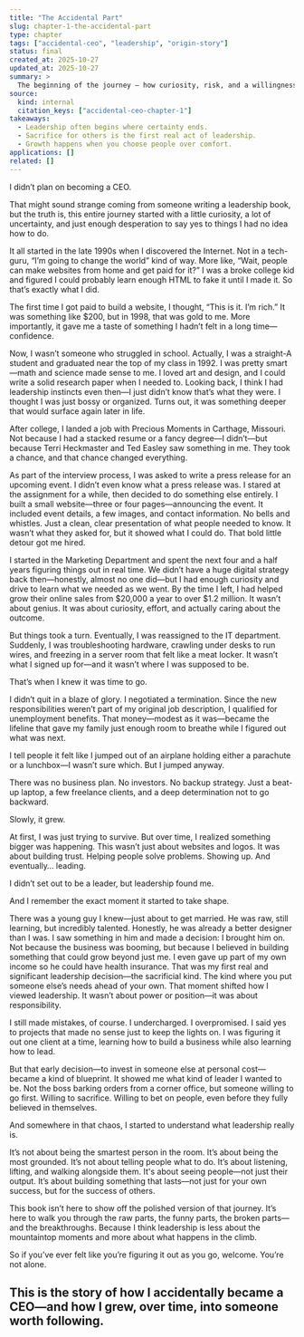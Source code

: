 ```yaml
---
title: "The Accidental Part"
slug: chapter-1-the-accidental-part
type: chapter
tags: ["accidental-ceo", "leadership", "origin-story"]
status: final
created_at: 2025-10-27
updated_at: 2025-10-27
summary: >
  The beginning of the journey — how curiosity, risk, and a willingness to care more than most sparked a leadership path that was never planned.
source:
  kind: internal
  citation_keys: ["accidental-ceo-chapter-1"]
takeaways:
  - Leadership often begins where certainty ends.
  - Sacrifice for others is the first real act of leadership.
  - Growth happens when you choose people over comfort.
applications: []
related: []
---
```


I didn’t plan on becoming a CEO.

That might sound strange coming from someone writing a leadership book, but the truth is, this entire journey started with a little curiosity, a lot of uncertainty, and just enough desperation to say yes to things I had no idea how to do.

It all started in the late 1990s when I discovered the Internet. Not in a tech-guru, “I’m going to change the world” kind of way. More like, “Wait, people can make websites from home and get paid for it?” I was a broke college kid and figured I could probably learn enough HTML to fake it until I made it. So that’s exactly what I did.

The first time I got paid to build a website, I thought, “This is it. I’m rich.” It was something like $200, but in 1998, that was gold to me. More importantly, it gave me a taste of something I hadn’t felt in a long time—confidence.

Now, I wasn’t someone who struggled in school. Actually, I was a straight-A student and graduated near the top of my class in 1992. I was pretty smart—math and science made sense to me. I loved art and design, and I could write a solid research paper when I needed to. Looking back, I think I had leadership instincts even then—I just didn’t know that’s what they were. I thought I was just bossy or organized. Turns out, it was something deeper that would surface again later in life.

After college, I landed a job with Precious Moments in Carthage, Missouri. Not because I had a stacked resume or a fancy degree—I didn’t—but because Terri Heckmaster and Ted Easley saw something in me. They took a chance, and that chance changed everything.

As part of the interview process, I was asked to write a press release for an upcoming event. I didn’t even know what a press release was. I stared at the assignment for a while, then decided to do something else entirely. I built a small website—three or four pages—announcing the event. It included event details, a few images, and contact information. No bells and whistles. Just a clean, clear presentation of what people needed to know. It wasn’t what they asked for, but it showed what I could do. That bold little detour got me hired.

I started in the Marketing Department and spent the next four and a half years figuring things out in real time. We didn’t have a huge digital strategy back then—honestly, almost no one did—but I had enough curiosity and drive to learn what we needed as we went. By the time I left, I had helped grow their online sales from $20,000 a year to over $1.2 million. It wasn’t about genius. It was about curiosity, effort, and actually caring about the outcome.

But things took a turn. Eventually, I was reassigned to the IT department. Suddenly, I was troubleshooting hardware, crawling under desks to run wires, and freezing in a server room that felt like a meat locker. It wasn’t what I signed up for—and it wasn’t where I was supposed to be.

That’s when I knew it was time to go.

I didn’t quit in a blaze of glory. I negotiated a termination. Since the new responsibilities weren’t part of my original job description, I qualified for unemployment benefits. That money—modest as it was—became the lifeline that gave my family just enough room to breathe while I figured out what was next.

I tell people it felt like I jumped out of an airplane holding either a parachute or a lunchbox—I wasn’t sure which. But I jumped anyway.

There was no business plan. No investors. No backup strategy. Just a beat-up laptop, a few freelance clients, and a deep determination not to go backward.

Slowly, it grew.

At first, I was just trying to survive. But over time, I realized something bigger was happening. This wasn’t just about websites and logos. It was about building trust. Helping people solve problems. Showing up. And eventually… leading.

I didn’t set out to be a leader, but leadership found me.

And I remember the exact moment it started to take shape.

There was a young guy I knew—just about to get married. He was raw, still learning, but incredibly talented. Honestly, he was already a better designer than I was. I saw something in him and made a decision: I brought him on. Not because the business was booming, but because I believed in building something that could grow beyond just me. I even gave up part of my own income so he could have health insurance. That was my first real and significant leadership decision—the sacrificial kind. The kind where you put someone else’s needs ahead of your own. That moment shifted how I viewed leadership. It wasn’t about power or position—it was about responsibility.

I still made mistakes, of course. I undercharged. I overpromised. I said yes to projects that made no sense just to keep the lights on. I was figuring it out one client at a time, learning how to build a business while also learning how to lead.

But that early decision—to invest in someone else at personal cost—became a kind of blueprint. It showed me what kind of leader I wanted to be. Not the boss barking orders from a corner office, but someone willing to go first. Willing to sacrifice. Willing to bet on people, even before they fully believed in themselves.

And somewhere in that chaos, I started to understand what leadership really is.

It’s not about being the smartest person in the room. It’s about being the most grounded. It’s not about telling people what to do. It’s about listening, lifting, and walking alongside them. It's about seeing people—not just their output. It’s about building something that lasts—not just for your own success, but for the success of others.

This book isn’t here to show off the polished version of that journey. It’s here to walk you through the raw parts, the funny parts, the broken parts—and the breakthroughs. Because I think leadership is less about the mountaintop moments and more about what happens in the climb.

So if you’ve ever felt like you’re figuring it out as you go, welcome. You’re not alone.

This is the story of how I accidentally became a CEO—and how I grew, over time, into someone worth following.
---
